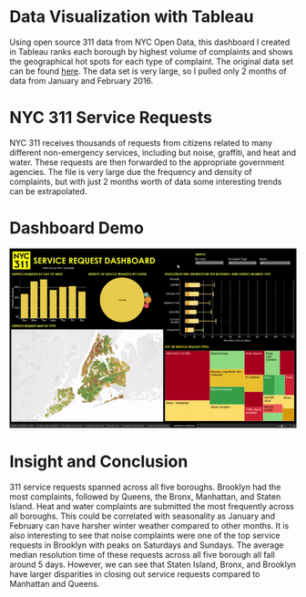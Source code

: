 # Data Visualization with Tableau
Using open source 311 data from NYC Open Data, this dashboard I created in Tableau ranks each borough by highest volume of complaints and shows the geographical hot spots for each type of complaint. The original data set can be found [here](https://data.cityofnewyork.us/Social-Services/311-Service-Requests-from-2010-to-Present/erm2-nwe9). The data set is very large, so I pulled only 2 months of data from January and February 2016.
# NYC 311 Service Requests
NYC 311 receives thousands of requests from citizens related to many different non-emergency services, including but noise, graffiti, and heat and water. These requests are then forwarded to the appropriate government agencies. The file is very large due the frequency and density of complaints, but with just 2 months worth of data some interesting trends can be extrapolated. 
# Dashboard Demo
![tableau dashboard demo](https://github.com/linayang-io/tableau-worksample1/blob/master/tableau_worksample_demo.gif)
# Insight and Conclusion
311 service requests spanned across all five boroughs. Brooklyn had the most complaints, followed by Queens, the Bronx, Manhattan, and Staten Island. Heat and water complaints are submitted the most frequently across all boroughs. This could be correlated with seasonality as January and February can have harsher winter weather compared to other months. It is also interesting to see that noise complaints were one of the top service requests in Brooklyn with peaks on Saturdays and Sundays. The average median resolution time of these requests across all five borough all fall around 5 days. However, we can see that Staten Island, Bronx, and Brooklyn have larger disparities in closing out service requests compared to Manhattan and Queens.   
